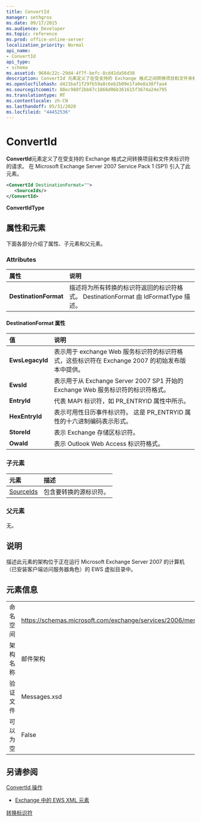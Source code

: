 ```yaml
---
title: ConvertId
manager: sethgros
ms.date: 09/17/2015
ms.audience: Developer
ms.topic: reference
ms.prod: office-online-server
localization_priority: Normal
api_name:
- ConvertId
api_type:
- schema
ms.assetid: 9684c22c-29d4-4f7f-befc-8cd41da56d38
description: ConvertId 元素定义了在受支持的 Exchange 格式之间转换项目和文件夹标识符的请求。 在 Microsoft Exchange Server 2007 Service Pack 1 (SP1) 引入了此元素。
ms.openlocfilehash: d421baf1f29fb59a8c6eb2b09e1fa0e8a38ffaa4
ms.sourcegitcommit: 88ec988f2bb67c1866d06b361615f3674a24e795
ms.translationtype: MT
ms.contentlocale: zh-CN
ms.lasthandoff: 05/31/2020
ms.locfileid: "44452536"
---
```

# <a name="convertid"></a>ConvertId

**ConvertId**元素定义了在受支持的 Exchange 格式之间转换项目和文件夹标识符的请求。 在 Microsoft Exchange Server 2007 Service Pack 1 (SP1) 引入了此元素。 
  
```xml
<ConvertId DestinationFormat="">
   <SourceIds/>
</ConvertId>
```

 **ConvertIdType**
## <a name="attributes-and-elements"></a>属性和元素

下面各部分介绍了属性、子元素和父元素。
  
### <a name="attributes"></a>Attributes

|**属性**|**说明**|
|:-----|:-----|
|**DestinationFormat** <br/> |描述将为所有转换的标识符返回的标识符格式。 DestinationFormat 由 IdFormatType 描述。  <br/> |
   
#### <a name="destinationformat-attribute"></a>DestinationFormat 属性

|**值**|**说明**|
|:-----|:-----|
|**EwsLegacyId** <br/> |表示用于 exchange Web 服务标识符的标识符格式，这些标识符在 Exchange 2007 的初始发布版本中提供。  <br/> |
|**EwsId** <br/> |表示用于从 Exchange Server 2007 SP1 开始的 Exchange Web 服务标识符的标识符格式。  <br/> |
|**EntryId** <br/> |代表 MAPI 标识符，如 PR_ENTRYID 属性中所示。  <br/> |
|**HexEntryId** <br/> |表示可用性日历事件标识符。 这是 PR_ENTRYID 属性的十六进制编码表示形式。  <br/> |
|**StoreId** <br/> |表示 Exchange 存储区标识符。  <br/> |
|**OwaId** <br/> |表示 Outlook Web Access 标识符格式。  <br/> |
   
### <a name="child-elements"></a>子元素

|**元素**|**描述**|
|:-----|:-----|
|[SourceIds](sourceids.md) <br/> |包含要转换的源标识符。  <br/> |
   
### <a name="parent-elements"></a>父元素

无。
  
## <a name="remarks"></a>说明

描述此元素的架构位于正在运行 Microsoft Exchange Server 2007 的计算机（已安装客户端访问服务器角色）的 EWS 虚拟目录中。
  
## <a name="element-information"></a>元素信息

|||
|:-----|:-----|
|命名空间  <br/> |https://schemas.microsoft.com/exchange/services/2006/messages  <br/> |
|架构名称  <br/> |邮件架构  <br/> |
|验证文件  <br/> |Messages.xsd  <br/> |
|可以为空  <br/> |False  <br/> |
   
## <a name="see-also"></a>另请参阅



[ConvertId 操作](convertid-operation.md)


- [Exchange 中的 EWS XML 元素](ews-xml-elements-in-exchange.md)


[转换标识符](https://msdn.microsoft.com/library/a5391746-b6ef-4f48-8fc8-8255258651aa%28Office.15%29.aspx)

